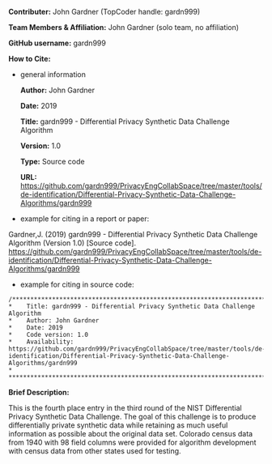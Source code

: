 <strong>Contributer:</strong> John Gardner (TopCoder handle: gardn999)

<strong>Team Members & Affiliation:</strong> John Gardner (solo team, no affiliation)

<strong>GitHub username:</strong> gardn999

<strong>How to Cite:</strong>

- general information

    <strong>Author:</strong> John Gardner
  
    <strong>Date:</strong> 2019
  
    <strong>Title:</strong> gardn999 - Differential Privacy Synthetic Data Challenge Algorithm
  
    <strong>Version:</strong> 1.0
  
    <strong>Type:</strong> Source code
  
    <strong>URL:</strong> https://github.com/gardn999/PrivacyEngCollabSpace/tree/master/tools/de-identification/Differential-Privacy-Synthetic-Data-Challenge-Algorithms/gardn999

- example for citing in a report or paper: 

Gardner,J. (2019) gardn999 - Differential Privacy Synthetic Data Challenge Algorithm (Version 1.0) [Source code]. https://github.com/gardn999/PrivacyEngCollabSpace/tree/master/tools/de-identification/Differential-Privacy-Synthetic-Data-Challenge-Algorithms/gardn999

- example for citing in source code:

```
/***************************************************************************************
*    Title: gardn999 - Differential Privacy Synthetic Data Challenge Algorithm
*    Author: John Gardner
*    Date: 2019
*    Code version: 1.0
*    Availability: https://github.com/gardn999/PrivacyEngCollabSpace/tree/master/tools/de-identification/Differential-Privacy-Synthetic-Data-Challenge-Algorithms/gardn999
*
***************************************************************************************/
```

<strong>Brief Description:</strong>

  This is the fourth place entry in the third round of the NIST Differential Privacy Synthetic Data Challenge.  The goal of this challenge is to produce differentially private synthetic data while retaining as much useful information as possible about the original data set.   Colorado census data from 1940 with 98 field columns were provided for algorithm development with census data from other states used for testing.
